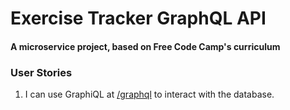 # Exercise Tracker GraphQL API

#### A microservice project, based on Free Code Camp's curriculum

### User Stories

1. I can use GraphiQL at [/graphql](https://tmshkr-fcc-exercise-tracker.glitch.me/graphql) to interact with the database.